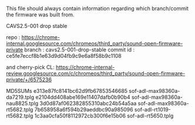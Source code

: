 This file should always contain information regarding which
branch/commit the firmware was built from.

CAVS2.5-001 drop stable

repo : https://chrome-internal.googlesource.com/chromeos/third_party/sound-open-firmware-private
branch : cavs2.5-001-drop-stable
commit id : ce5fe7eccf8b1e63d9d04fb9c9e6a8f58b9c1108

and cherry-pick CL: https://chrome-internal-review.googlesource.com/c/chromeos/third_party/sound-open-firmware-private/+/6575236

MD5SUMs
e313e87fc8141bc62d9fb67853546685  sof-adl-max98360a-da7219.tplg
e2104dd408abe169e11407dafb0b90b4  sof-adl-max98360a-nau8825.tplg
3d0d87af062382855310abc24b54a5aa  sof-adl-max98360a-rt5682.tplg
7b658958a6f594b29aeddbc90a985096  sof-adl-rt1019-rt5682.tplg
1c3aa0cfa50f8112972cb300f6e15b06  sof-adl-rt5650.tplg
